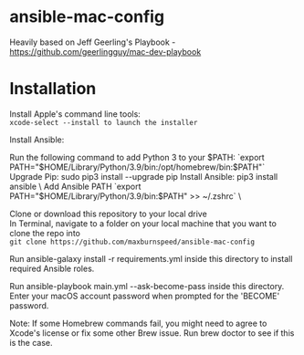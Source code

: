 # ansible-mac-config

Heavily based on Jeff Geerling's Playbook - https://github.com/geerlingguy/mac-dev-playbook

# Installation

Install Apple's command line tools: \
`xcode-select --install to launch the installer`

Install Ansible:

Run the following command to add Python 3 to your $PATH: `export PATH="$HOME/Library/Python/3.9/bin:/opt/homebrew/bin:$PATH"`
Upgrade Pip: sudo pip3 install --upgrade pip
Install Ansible: pip3 install ansible \
Add Ansible PATH `export PATH="$HOME/Library/Python/3.9/bin:$PATH" >> ~/.zshrc` \

Clone or download this repository to your local drive \
In Terminal, navigate to a folder on your local machine that you want to clone the repo into \
`git clone https://github.com/maxburnspeed/ansible-mac-config`

Run ansible-galaxy install -r requirements.yml inside this directory to install required Ansible roles.

Run ansible-playbook main.yml --ask-become-pass inside this directory. Enter your macOS account password when prompted for the 'BECOME' password.

Note: If some Homebrew commands fail, you might need to agree to Xcode's license or fix some other Brew issue. Run brew doctor to see if this is the case.